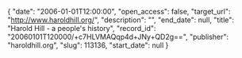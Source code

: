 {
  "date": "2006-01-01T12:00:00", 
  "open_access": false, 
  "target_url": "http://www.haroldhill.org/", 
  "description": "", 
  "end_date": null, 
  "title": "Harold Hill - a people's history", 
  "record_id": "20060101T120000/+c7HLVMAQqp4d+JNy+QD2g==", 
  "publisher": "haroldhill.org", 
  "slug": 113136, 
  "start_date": null
}

